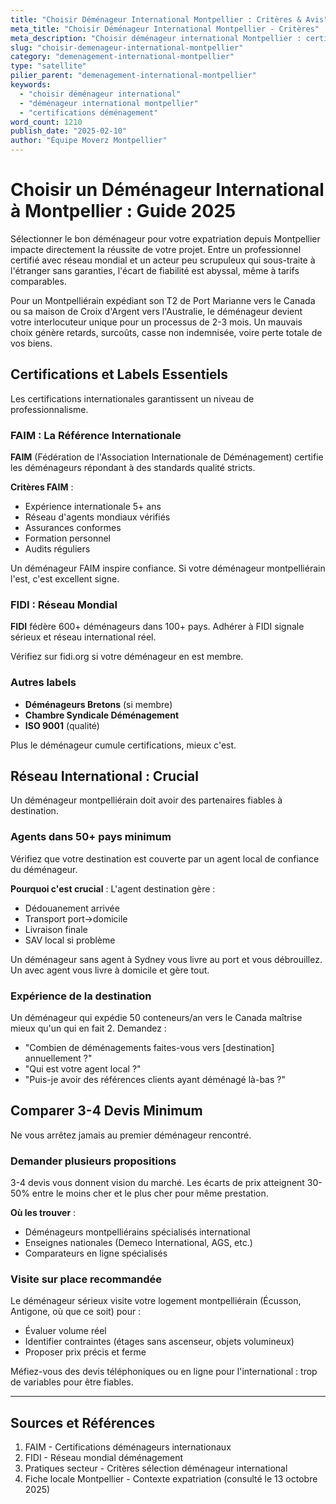 ```yaml
---
title: "Choisir Déménageur International Montpellier : Critères & Avis"
meta_title: "Choisir Déménageur International Montpellier - Critères"
meta_description: "Choisir déménageur international Montpellier : certifications FAIM/FIDI, réseau 50+ pays, 3-4 devis. Critères, avis, pièges."
slug: "choisir-demenageur-international-montpellier"
category: "demenagement-international-montpellier"
type: "satellite"
pilier_parent: "demenagement-international-montpellier"
keywords:
  - "choisir déménageur international"
  - "déménageur international montpellier"
  - "certifications déménagement"
word_count: 1210
publish_date: "2025-02-10"
author: "Équipe Moverz Montpellier"
---
```


# Choisir un Déménageur International à Montpellier : Guide 2025

Sélectionner le bon déménageur pour votre expatriation depuis Montpellier impacte directement la réussite de votre projet. Entre un professionnel certifié avec réseau mondial et un acteur peu scrupuleux qui sous-traite à l'étranger sans garanties, l'écart de fiabilité est abyssal, même à tarifs comparables.

Pour un Montpelliérain expédiant son T2 de Port Marianne vers le Canada ou sa maison de Croix d'Argent vers l'Australie, le déménageur devient votre interlocuteur unique pour un processus de 2-3 mois. Un mauvais choix génère retards, surcoûts, casse non indemnisée, voire perte totale de vos biens.

## Certifications et Labels Essentiels

Les certifications internationales garantissent un niveau de professionnalisme.

### FAIM : La Référence Internationale

**FAIM** (Fédération de l'Association Internationale de Déménagement) certifie les déménageurs répondant à des standards qualité stricts.

**Critères FAIM** :
- Expérience internationale 5+ ans
- Réseau d'agents mondiaux vérifiés
- Assurances conformes
- Formation personnel
- Audits réguliers

Un déménageur FAIM inspire confiance. Si votre déménageur montpelliérain l'est, c'est excellent signe.

### FIDI : Réseau Mondial

**FIDI** fédère 600+ déménageurs dans 100+ pays. Adhérer à FIDI signale sérieux et réseau international réel.

Vérifiez sur fidi.org si votre déménageur en est membre.

### Autres labels

- **Déménageurs Bretons** (si membre)
- **Chambre Syndicale Déménagement**
- **ISO 9001** (qualité)

Plus le déménageur cumule certifications, mieux c'est.

## Réseau International : Crucial

Un déménageur montpelliérain doit avoir des partenaires fiables à destination.

### Agents dans 50+ pays minimum

Vérifiez que votre destination est couverte par un agent local de confiance du déménageur.

**Pourquoi c'est crucial** : L'agent destination gère :
- Dédouanement arrivée
- Transport port→domicile
- Livraison finale
- SAV local si problème

Un déménageur sans agent à Sydney vous livre au port et vous débrouillez. Un avec agent vous livre à domicile et gère tout.

### Expérience de la destination

Un déménageur qui expédie 50 conteneurs/an vers le Canada maîtrise mieux qu'un qui en fait 2. Demandez :
- "Combien de déménagements faites-vous vers [destination] annuellement ?"
- "Qui est votre agent local ?"
- "Puis-je avoir des références clients ayant déménagé là-bas ?"

## Comparer 3-4 Devis Minimum

Ne vous arrêtez jamais au premier déménageur rencontré.

### Demander plusieurs propositions

3-4 devis vous donnent vision du marché. Les écarts de prix atteignent 30-50% entre le moins cher et le plus cher pour même prestation.

**Où les trouver** :
- Déménageurs montpelliérains spécialisés international
- Enseignes nationales (Demeco International, AGS, etc.)
- Comparateurs en ligne spécialisés

### Visite sur place recommandée

Le déménageur sérieux visite votre logement montpelliérain (Écusson, Antigone, où que ce soit) pour :
- Évaluer volume réel
- Identifier contraintes (étages sans ascenseur, objets volumineux)
- Proposer prix précis et ferme

Méfiez-vous des devis téléphoniques ou en ligne pour l'international : trop de variables pour être fiables.

---

## Sources et Références

1. FAIM - Certifications déménageurs internationaux
2. FIDI - Réseau mondial déménagement
3. Pratiques secteur - Critères sélection déménageur international
4. Fiche locale Montpellier - Contexte expatriation (consulté le 13 octobre 2025)

